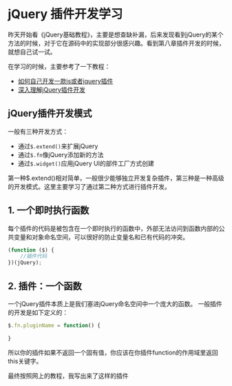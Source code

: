 # jQuery 插件开发学习

昨天开始看《jQuery基础教程》，主要是想查缺补漏，后来发现看到jQuery的某个方法的时候，对于它在源码中的实现部分很感兴趣。看到第八章插件开发的时候，就想自己试一试。

在学习的时候，主要参考了一下教程：
- [如何自己开发一款js或者jquery插件](http://www.haorooms.com/post/js_jquery_chajian)
- [深入理解jQuery插件开发](http://blog.jobbole.com/30550/)

## jQuery插件开发模式
一般有三种开发方式：
- 通过`$.extend()`来扩展jQuery
- 通过`$.fn`像jQuery添加新的方法
- 通过`$.widget()`应用jQuery UI的部件工厂方式创建

第一种$.extend()相对简单，一般很少能够独立开发复杂插件，第三种是一种高级的开发模式。这里主要学习了通过第二种方式进行插件开发。

## 1. 一个即时执行函数
每个插件的代码是被包含在一个即时执行的函数中，外部无法访问到函数内部的公共变量和对象命名空间，可以很好的防止变量名和已有代码的冲突。
```javascript
(function ($) {
    //插件代码
})(jQuery);
```

## 2. 插件：一个函数
一个jQuery插件本质上是我们塞进jQuery命名空间中一个庞大的函数。
一般插件的开发是如下定义的：
```javascript
$.fn.pluginName = function() {
    
}
```

所以你的插件如果不返回一个固有值，你应该在你插件function的作用域里返回this关键字。

最终按照网上的教程，我写出来了这样的插件
```javascript

```